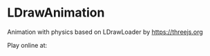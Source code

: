 # LDrawAnimation
Animation with physics based on LDrawLoader by https://threejs.org

Play online at: 
